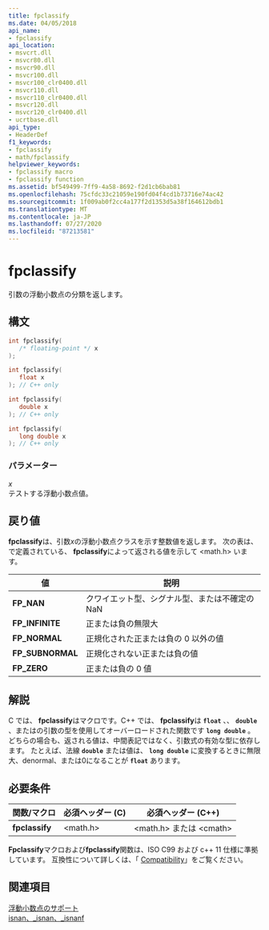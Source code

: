 ```yaml
---
title: fpclassify
ms.date: 04/05/2018
api_name:
- fpclassify
api_location:
- msvcrt.dll
- msvcr80.dll
- msvcr90.dll
- msvcr100.dll
- msvcr100_clr0400.dll
- msvcr110.dll
- msvcr110_clr0400.dll
- msvcr120.dll
- msvcr120_clr0400.dll
- ucrtbase.dll
api_type:
- HeaderDef
f1_keywords:
- fpclassify
- math/fpclassify
helpviewer_keywords:
- fpclassify macro
- fpclassify function
ms.assetid: bf549499-7ff9-4a58-8692-f2d1cb6bab81
ms.openlocfilehash: 75cfdc33c21059e190fd04f4cd1b73716e74ac42
ms.sourcegitcommit: 1f009ab0f2cc4a177f2d1353d5a38f164612bdb1
ms.translationtype: MT
ms.contentlocale: ja-JP
ms.lasthandoff: 07/27/2020
ms.locfileid: "87213581"
---
```

# <a name="fpclassify"></a>fpclassify

引数の浮動小数点の分類を返します。

## <a name="syntax"></a>構文

```C
int fpclassify(
   /* floating-point */ x
);

int fpclassify(
   float x
); // C++ only

int fpclassify(
   double x
); // C++ only

int fpclassify(
   long double x
); // C++ only
```

### <a name="parameters"></a>パラメーター

*x*<br/>
テストする浮動小数点値。

## <a name="return-value"></a>戻り値

**fpclassify**は、引数*x*の浮動小数点クラスを示す整数値を返します。 次の表は、で定義されている、 **fpclassify**によって返される値を示して \<math.h> います。

|値|説明|
|-----------|-----------------|
|**FP_NAN**|クワイエット型、シグナル型、または不確定の NaN|
|**FP_INFINITE**|正または負の無限大|
|**FP_NORMAL**|正規化された正または負の 0 以外の値|
|**FP_SUBNORMAL**|正規化されない正または負の値|
|**FP_ZERO**|正または負の 0 値|

## <a name="remarks"></a>解説

C では、 **fpclassify**はマクロです。C++ では、 **fpclassify**は **`float`** 、、 **`double`** 、またはの引数の型を使用してオーバーロードされた関数です **`long double`** 。 どちらの場合も、返される値は、中間表記ではなく、引数式の有効な型に依存します。 たとえば、法線 **`double`** または値は、 **`long double`** に変換するときに無限大、denormal、または0になることが **`float`** あります。

## <a name="requirements"></a>必要条件

|関数/マクロ|必須ヘッダー (C)|必須ヘッダー (C++)|
|---------------------|---------------------------|-------------------------------|
|**fpclassify**|\<math.h>|\<math.h> または \<cmath>|

**Fpclassify**マクロおよび**fpclassify**関数は、ISO C99 および c++ 11 仕様に準拠しています。 互換性について詳しくは、「 [Compatibility](../../c-runtime-library/compatibility.md)」をご覧ください。

## <a name="see-also"></a>関連項目

[浮動小数点のサポート](../../c-runtime-library/floating-point-support.md)<br/>
[isnan、_isnan、_isnanf](isnan-isnan-isnanf.md)<br/>
